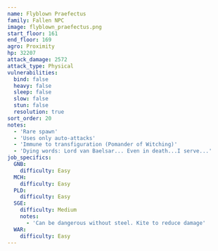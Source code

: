 ```yaml
---
name: Flyblown Praefectus
family: Fallen NPC
image: flyblown_praefectus.png
start_floor: 161
end_floor: 169
agro: Proximity
hp: 32207
attack_damage: 2572
attack_type: Physical
vulnerabilities:
  bind: false
  heavy: false
  sleep: false
  slow: false
  stun: false
  resolution: true
sort_order: 20
notes:
  - 'Rare spawn'
  - 'Uses only auto-attacks'
  - 'Immune to transfiguration (Pomander of Witching)'
  - 'Dying words: Lord van Baelsar... Even in death...I serve...'
job_specifics:
  GNB:
    difficulty: Easy
  MCH:
    difficulty: Easy
  PLD:
    difficulty: Easy
  SGE:
    difficulty: Medium
    notes:
      - 'Can be dangerous without steel. Kite to reduce damage'
  WAR:
    difficulty: Easy
---
```

